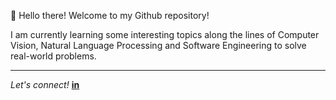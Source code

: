 :wave: Hello there! Welcome to my Github repository!

I am currently learning some interesting topics along the lines of Computer Vision, Natural Language Processing and Software Engineering to solve real-world problems. 

<!-- [![Anurag's GitHub stats](https://github-readme-stats.vercel.app/api?username=abhishekchandar&count_private=true&hide_title=true&theme=dracula)](https://github.com/anuraghazra/github-readme-stats) -->


***
<!-- Here is a link to my [**personal website**](https://abhishekchandar.github.io/) -->


*Let's connect!* [**in**](https://www.linkedin.com/in/abhishekchandar/)
